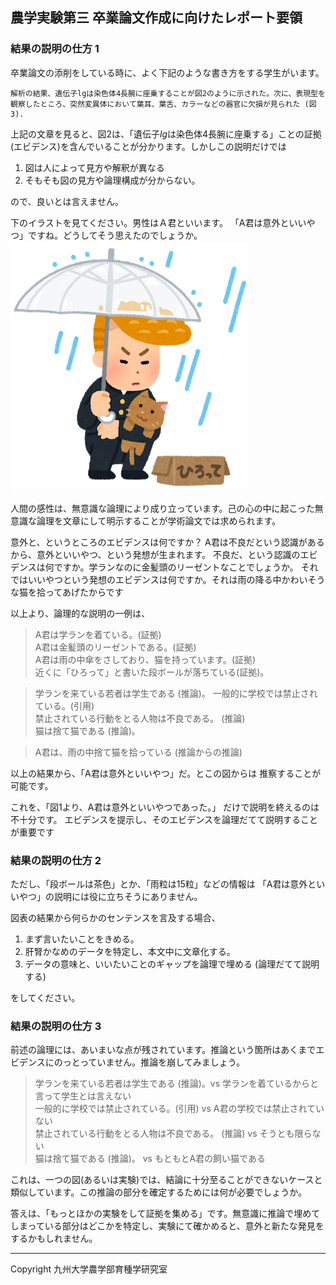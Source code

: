 ## 農学実験第三 卒業論文作成に向けたレポート要領

### 結果の説明の仕方 1

卒業論文の添削をしている時に、よく下記のような書き方をする学生がいます。

```
解析の結果、遺伝子lgは染色体4長腕に座乗することが図2のように示された。次に、表現型を観察したところ、突然変異体において葉耳、葉舌、カラーなどの器官に欠損が見られた (図3). 
```

上記の文章を見ると、図2は、「遺伝子*lg*は染色体4長腕に座乗する」ことの証拠(エビデンス)を含んでいることが分かります。しかしこの説明だけでは

1. 図は人によって見方や解釈が異なる
1. そもそも図の見方や論理構成が分からない。

ので、良いとは言えません。

下のイラストを見てください。男性はＡ君といいます。
「A君は意外といいやつ」ですね。どうしてそう思えたのでしょうか。
![猫を助ける](suteneko_hirou_furyou.png)

人間の感性は、無意識な論理により成り立っています。己の心の中に起こった無意識な論理を文章にして明示することが学術論文では求められます。

意外と、というところのエビデンスは何ですか？ 
A君は不良だという認識があるから、意外といいやつ、という発想が生まれます。
不良だ、という認識のエビデンスは何ですか。学ランなのに金髪頭のリーゼントなことでしょうか。
それではいいやつという発想のエビデンスは何ですか。それは雨の降る中かわいそうな猫を拾ってあげたからです

以上より、論理的な説明の一例は、
> A君は学ランを着ている。(証拠)<br>
A君は金髪頭のリーゼントである。(証拠) <br>
A君は雨の中傘をさしており、猫を持っています。(証拠)<br>
近くに「ひろって」と書いた段ボールが落ちている(証拠)。

> 学ランを来ている若者は学生である (推論)。
一般的に学校では禁止されている。(引用) <br>
禁止されている行動をとる人物は不良である。 (推論)<br>
猫は捨て猫である (推論)。<br>

> A君は、雨の中捨て猫を拾っている (推論からの推論)<br>

以上の結果から、「A君は意外といいやつ」だ。とこの図からは
推察することが可能です。

これを、「図1より、A君は意外といいやつであった。」
だけで説明を終えるのは不十分です。
エビデンスを提示し、そのエビデンスを論理だてて説明することが重要です

### 結果の説明の仕方 2
ただし、「段ボールは茶色」とか、「雨粒は15粒」などの情報は
「A君は意外といいやつ」の説明には役に立ちそうにありません。

図表の結果から何らかのセンテンスを言及する場合、

1. まず言いたいことをきめる。
1. 肝腎かなめのデータを特定し、本文中に文章化する。
1. データの意味と、いいたいことのギャップを論理で埋める (論理だてて説明する)

をしてください。

### 結果の説明の仕方 3
前述の論理には、あいまいな点が残されています。推論という箇所はあくまでエビデンスにのっとっていません。推論を崩してみましょう。

> 学ランを来ている若者は学生である (推論)。vs 学ランを着ているからと言って学生とは言えない <br>
一般的に学校では禁止されている。(引用) vs A君の学校では禁止されていない <br>
禁止されている行動をとる人物は不良である。 (推論) vs そうとも限らない<br>
猫は捨て猫である (推論)。 vs もともとA君の飼い猫である<br>

これは、一つの図(あるいは実験)では、結論に十分至ることができないケースと類似しています。この推論の部分を確定するためには何が必要でしょうか。

答えは、「もっとほかの実験をして証拠を集める」です。無意識に推論で埋めてしまっている部分はどこかを特定し、実験にて確かめると、意外と新たな発見をするかもしれません。

***
Copyright 九州大学農学部育種学研究室  